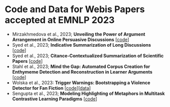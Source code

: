 # Code and Data for Webis Papers accepted at EMNLP 2023
- Mirzakhmedova et al., 2023; **Unveiling the Power of Argument Arrangement in Online Persuasive Discussions** [[code](https://github.com/webis-de/emnlp23-argument-arrangement)] 
- Syed et al., 2023; **Indicative Summarization of Long Discussions**  [[code](https://github.com/webis-de/emnlp23-indicative-summarization-of-long-discussions)]
- Syed et al., 2023; **Citance-Contextualized Summarization of Scientific Papers** [[code](https://github.com/webis-de/emnlp23-contextualized-summarization-of-scientific-papers)]
- Stahl et al., 2023; **Mind the Gap: Automated Corpus Creation for Enthymeme Detection and Reconstruction in Learner Arguments** [[code](https://github.com/webis-de/emnlp23-learner-argument-corpus)]
- Wolska et al., 2023: **Trigger Warnings: Bootstrapping a Violence Detector for Fan Fiction** [[code](https://github.com/webis-de/emnlp23-bootstrapping-a-violence-detector-for-fan-fiction)][[data](https://zenodo.org/records/10036479)]
- Sengupta et al., 2023; **Modeling Highlighting of Metaphors in Multitask Contrastive Learning Paradigms** [[code](https://github.com/webis-de/modeling-highlighting-of-metaphors/tree/master)]
